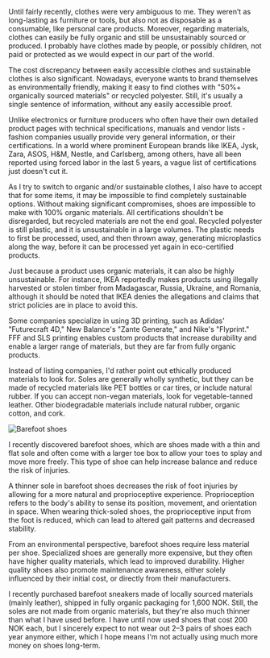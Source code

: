 Until fairly recently, clothes were very ambiguous to me. They weren’t as long-lasting as furniture or tools, but also not as disposable as a consumable, like personal care products. Moreover, regarding materials, clothes can easily be fully organic and still be unsustainably sourced or produced. I probably have clothes made by people, or possibly children, not paid or protected as we would expect in our part of the world.

The cost discrepancy between easily accessible clothes and sustainable clothes is also significant. Nowadays, everyone wants to brand themselves as environmentally friendly, making it easy to find clothes with "50%+ organically sourced materials" or recycled polyester. Still, it's usually a single sentence of information, without any easily accessible proof.

Unlike electronics or furniture producers who often have their own detailed product pages with technical specifications, manuals and vendor lists - fashion companies usually provide very general information, or their certifications. In a world where prominent European brands like IKEA, Jysk, Zara, ASOS, H&M, Nestle, and Carlsberg, among others, have all been reported using forced labor in the last 5 years, a vague list of certifications just doesn't cut it.

As I try to switch to organic and/or sustainable clothes, I also have to accept that for some items, it may be impossible to find completely sustainable options. Without making significant compromises, shoes are impossible to make with 100% organic materials. All certifications shouldn't be disregarded, but recycled materials are not the end goal. Recycled polyester is still plastic, and it is unsustainable in a large volumes. The plastic needs to first be processed, used, and then thrown away, generating microplastics along the way, before it can be processed yet again in eco-certified products.

Just because a product uses organic materials, it can also be highly unsustainable. For instance, IKEA reportedly makes products using illegally harvested or stolen timber from Madagascar, Russia, Ukraine, and Romania, although it should be noted that IKEA denies the allegations and claims that strict policies are in place to avoid this.

Some companies specialize in using 3D printing, such as Adidas' "Futurecraft 4D," New Balance's "Zante Generate," and Nike's "Flyprint." FFF and SLS printing enables custom products that increase durability and enable a larger range of materials, but they are far from fully organic products.

Instead of listing companies, I'd rather point out ethically produced materials to look for. Soles are generally wholly synthetic, but they can be made of recycled materials like PET bottles or car tires, or include natural rubber. If you can accept non-vegan materials, look for vegetable-tanned leather. Other biodegradable materials include natural rubber, organic cotton, and cork.

![Barefoot shoes](https://i.imgur.com/wOhG1es.jpg "Be Lenka")

I recently discovered barefoot shoes, which are shoes made with a thin and flat sole and often come with a larger toe box to allow your toes to splay and move more freely. This type of shoe can help increase balance and reduce the risk of injuries.

A thinner sole in barefoot shoes decreases the risk of foot injuries by allowing for a more natural and proprioceptive experience. Proprioception refers to the body's ability to sense its position, movement, and orientation in space. When wearing thick-soled shoes, the proprioceptive input from the foot is reduced, which can lead to altered gait patterns and decreased stability.

From an environmental perspective, barefoot shoes require less material per shoe. Specialized shoes are generally more expensive, but they often have higher quality materials, which lead to improved durability. Higher quality shoes also promote maintenance awareness, either solely influenced by their initial cost, or directly from their manufacturers.

I recently purchased barefoot sneakers made of locally sourced materials (mainly leather), shipped in fully organic packaging for 1,600 NOK. Still, the soles are not made from organic materials, but they're also much thinner than what I have used before. I have until now used shoes that cost 200 NOK each, but I sincerely expect to not wear out 2–3 pairs of shoes each year anymore either, which I hope means I'm not actually using much more money on shoes long-term.
